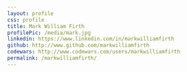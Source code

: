 ```yaml
---
layout: profile
css: profile
title: Mark William Firth
profilePic: /media/mark.jpg
linkedin: https://www.linkedin.com/in/markwilliamfirth
github: http://www.github.com/markwilliamfirth
codewars: http://www.codewars.com/users/markwilliamfirth
permalink: /markwilliamfirth/
---
```


